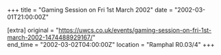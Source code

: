 +++
title = "Gaming Session on Fri 1st March 2002"
date = "2002-03-01T21:00:00Z"

[extra]
original = "https://uwcs.co.uk/events/gaming-session-on-fri-1st-march-2002-1474488929167/"    
end_time = "2002-03-02T04:00:00Z"
location = "Ramphal R0.03/4"
+++




